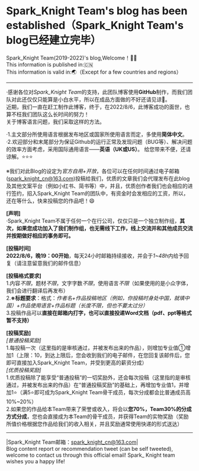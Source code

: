 # Spark_Knight Team's blog has been established（Spark_Knight Team's blog已经建立完毕）

Spark_Knight Team(2019-2022)'s blog,Welcome！😶‍🌫️  
This information is published in:🇨🇳  
This information is valid in:🌏（Except for a few countries and regions）
______________________________________________________________

·感谢各位对*Spark_Knight Team*的支持，此团队博客使用**GitHub**制作，而我们团队对此还仅仅只能算是小白水平，所以在成品方面做的不好还请见谅🥲。  
近期，我们一直在赶工制作此博客，终于，在2022/8/6，此博客成功的面世，也算不枉我们团队这么长时间的努力！  
关于博客语言问题，我们采取这样的方法。 

   ·1.主文部分所使用语言根据发布地区或国家所使用语言而定，多使用**简体中文**。  
   ·2.欢迎部分和末尾部分为保证Github的运行正常及发现问题（BUG等）、解决问题的效率方面考虑，采用国际通用语言——**英语（UK或US）**。
给您带来不便，还请谅解。⭐⭐⭐  

※我们对此Blog的设定为*官方自用+开放*，各位可以在任何时间通过电子邮箱(spark_knight_cn@163.com)投稿给我们，优质的文章我们会代理发布在此blog及其他文案平台（例如小红书、简书等）中，并且，优质创作者我们也会相应的进行签约，招入Spark_Knight Team的团队中，有资金时会发相应的工资，所以，还在等什么，快来投稿您的作品吧！😄  

**[声明]**  
·Spark_Knight Team不属于任何一个在行公司，仅仅只是一个独立制作组，**其次，如果您成功加入了我们制作组，也无需线下工作，线上交流并和其他成员交流并按期做好相应的事务即可。**  

**[投稿时间]**  
**2022/8/6，晚19：00开始**，每天24小时邮箱持续接收，并会于*1~48h*内给予回复（请注意留意我们的邮件信息）  

**[投稿格式要求]**  
1.内容*不限*，题材*不限*，文字字数*不限*，使用语言*不限*（如果使用的是小众字体，我们会进行翻译后再发布）  
2.**※标题要求**：格式：*作者名+作品投稿地区（例如，你投稿时身处中国，就填中国）+作品使用语言+作品标题（长度不限，但也不要太过分）*  
3.投稿作品可以**直接在邮箱内打字，也可以直接投递Word文档（pdf、ppt等格式暂不支持）**  

**[投稿奖励]**  
*[普通投稿奖励]*  
1.每投稿一次（这里指的是审核通过，并被发布出来的作品），则增加专业值①增加1（上限：10，到达上限后，您会收到我们的电子邮件，在您回复该邮件后，您即可直接加入Spark_Knight Team，并受到更高的薪资分成）  
*[优质投稿奖励]*  
1.优质投稿除了能享受“普通投稿”的一切奖励外，还会每次投稿（这里指的是审核通过，并被发布出来的作品）在“普通投稿奖励”的基础上，再增加专业值1，并增加1⭐（满5⭐即可成为Spark_Knight Team骨干成员，每次分成都会比普通成员高10%~20%）  
2.如果您的作品给本Team带来了荣誉或收入，将会以**您70%，Team30%的分成方式分成**，您也会直接成为本Team的骨干成员，并获得Team的实物奖励（奖励所值价格根据您作品给我们的收入相关，并且奖励通常使用快递的形式送达）

______________________________________________________________

|Spark_Knight Team邮箱：spark_knight_cn@163.com|  
Blog content report or recommendation tweet (can be self tweeted), welcome to contact us through this official email! Spark_ Knight team wishes you a happy life!
